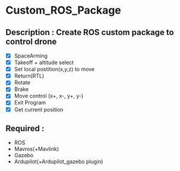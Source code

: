 # Custom_ROS_Package

## Description : Create ROS custom package to control drone
- [x]  SpaceArming 
- [x]  Takeoff + altitude select
- [x]  Set local postition(x,y,z) to move
- [x]  Return(RTL)
- [X]  Rotate 
- [X]  Brake 
- [X]  Move control (x+, x-, y+, y-)
- [X]  Exit Program
- [X]  Get current position

## Required :
- ROS
- Mavros(+Mavlink)
- Gazebo    
- Ardupilot(+Ardupilot_gazebo plugin)
    

